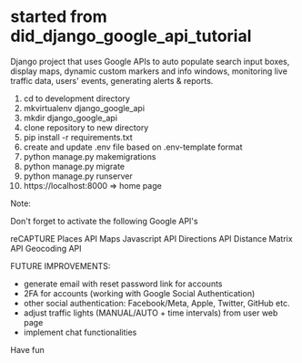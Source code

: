 # started from did_django_google_api_tutorial
Django project that uses Google APIs to auto populate search input boxes, display maps, dynamic custom markers and info windows, monitoring live traffic data, users' events, generating alerts & reports.

1) cd to development directory
2) mkvirtualenv django_google_api
3) mkdir django_google_api
4) clone repository to new directory
5) pip install -r requirements.txt
6) create and update .env file based on .env-template format
7) python manage.py makemigrations
8) python manage.py migrate
9) python manage.py runserver
10) https://localhost:8000 => home page

Note: 

Don't forget to activate the following Google API's

reCAPTURE
Places API
Maps Javascript API
Directions API
Distance Matrix API
Geocoding API


FUTURE IMPROVEMENTS:
- generate email with reset password link for accounts
- 2FA for accounts (working with Google Social Authentication)
- other social authentication: Facebook/Meta, Apple, Twitter, GitHub etc.
- adjust traffic lights (MANUAL/AUTO + time intervals) from user web page
- implement chat functionalities



Have fun
